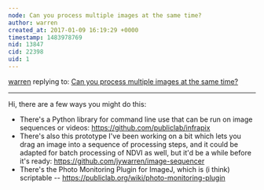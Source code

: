 ```yaml
---
node: Can you process multiple images at the same time?
author: warren
created_at: 2017-01-09 16:19:29 +0000
timestamp: 1483978769
nid: 13847
cid: 22398
uid: 1
---
```




[warren](../profile/warren) replying to: [Can you process multiple images at the same time?](../notes/JonathanM32/01-09-2017/can-you-process-multiple-images-at-the-same-time)

----
Hi, there are a few ways you might do this:

* There's a Python library for command line use that can be run on image sequences or videos: https://github.com/publiclab/infrapix 
* There's also this prototype I've been working on a bit which lets you drag an image into a sequence of processing steps, and it could be adapted for batch processing of NDVI as well, but it'd be a while before it's ready: https://github.com/jywarren/image-sequencer
* There's the Photo Monitoring Plugin for ImageJ, which is (i think) scriptable -- https://publiclab.org/wiki/photo-monitoring-plugin